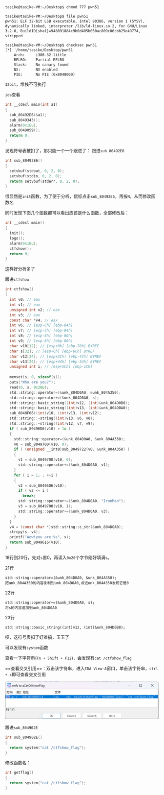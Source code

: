 ```
tasike@tasike-VM:~/Desktop$ chmod 777 pwn51
```

```
tasike@tasike-VM:~/Desktop$ file pwn51
pwn51: ELF 32-bit LSB executable, Intel 80386, version 1 (SYSV), dynamically linked, interpreter /lib/ld-linux.so.2, for GNU/Linux 3.2.0, BuildID[sha1]=948891884c9b0d405b050ac809c06cbb25e49774, stripped
```

```
tasike@tasike-VM:~/Desktop$ checksec pwn51
[*] '/home/tasike/Desktop/pwn51'
    Arch:     i386-32-little
    RELRO:    Partial RELRO
    Stack:    No canary found
    NX:       NX enabled
    PIE:      No PIE (0x8048000)
```

`32bit`，堆栈不可执行

`ida`查看

```c
int __cdecl main(int a1)
{
  sub_80492E6(&a1);
  sub_8049343();
  alarm(0x1Eu);
  sub_8049059();
  return 0;
}
```

发现符号表被扣了，那只能一个一个跟进了：
跟进`sub_80492E6`

```c
int sub_80492E6()
{
  setvbuf(stdout, 0, 2, 0);
  setvbuf(stdin, 0, 2, 0);
  return setvbuf(stderr, 0, 2, 0);
}
```

很显然是`init`函数，为了便于分析，鼠标点击`sub_80492E6`，再按`N`，从而修改函数名

同时发现下面几个函数都可以看出应该是什么函数，全部修改后：

```c
int __cdecl main()
{
  init();
  logo();
  alarm(0x1Eu);
  ctfshow();
  return 0;
}
```

这样好分析多了

跟进`ctfshow`

```c
int ctfshow()
{
  int v0; // eax
  int v1; // eax
  unsigned int v2; // eax
  int v3; // eax
  const char *v4; // eax
  int v6; // [esp-Ch] [ebp-84h]
  int v7; // [esp-Ch] [ebp-84h]
  int v8; // [esp-8h] [ebp-80h]
  int v9; // [esp-8h] [ebp-80h]
  char v10[12]; // [esp+0h] [ebp-78h] BYREF
  char s[32]; // [esp+Ch] [ebp-6Ch] BYREF
  char v12[24]; // [esp+2Ch] [ebp-4Ch] BYREF
  char v13[24]; // [esp+44h] [ebp-34h] BYREF
  unsigned int i; // [esp+5Ch] [ebp-1Ch]

  memset(s, 0, sizeof(s));
  puts("Who are you?");
  read(0, s, 0x20u);
  std::string::operator=(&unk_804D0A0, &unk_804A350);
  std::string::operator+=(&unk_804D0A0, s);
  std::string::basic_string((int)v12, (int)&unk_804D0B8);
  std::string::basic_string((int)v13, (int)&unk_804D0A0);
  sub_8048F06((int)v10, (int)v13, (int)v12);
  std::string::~string((int)v13, v6, v8);
  std::string::~string((int)v12, v7, v9);
  if ( sub_80496D6(v10) > 1u )
  {
    std::string::operator=(&unk_804D0A0, &unk_804A350);
    v0 = sub_8049700(v10, 0);
    if ( (unsigned __int8)sub_8049722(v0, &unk_804A350) )
    {
      v1 = sub_8049700(v10, 0);
      std::string::operator+=(&unk_804D0A0, v1);
    }
    for ( i = 1; ; ++i )
    {
      v2 = sub_80496D6(v10);
      if ( v2 <= i )
        break;
      std::string::operator+=(&unk_804D0A0, "IronMan");
      v3 = sub_8049700(v10, i);
      std::string::operator+=(&unk_804D0A0, v3);
    }
  }
  v4 = (const char *)std::string::c_str(&unk_804D0A0);
  strcpy(s, v4);
  printf("Wow!you are:%s", s);
  return sub_8049616(v10);
}
```

18行到20行，先对`s`置0，再读入`0x20`个字节刚好填满`s`。

21行

```
std::string::operator=(&unk_804D0A0, &unk_804A350);
把unk_804A350的内容复制到unk_804D0A0,点进unk_804A350发现它是0
```

22行

```
std::string::operator+=(&unk_804D0A0, s);
将s的内容追加到unk_804D0A0
```

23行

```
std::string::basic_string((int)v12, (int)&unk_804D0B8);

```

哎，这符号表扣了好难搞，玉玉了











可以发现有`system`函数

查看一下字符串(`Fn + Shift + F12`)，会发现有`cat /ctfshow_flag`

==查看交叉引用==：双击该字符串，进入`IDA View-A`窗口，单击该字符串，`ctrl + x`即可查看交叉引用

![](交叉引用.png)

跟进`sub_804902E`

```c
int sub_804902E()
{
  return system("cat /ctfshow_flag");
}
```

修改函数名：
```c
int getflag()
{
  return system("cat /ctfshow_flag");
}
```

